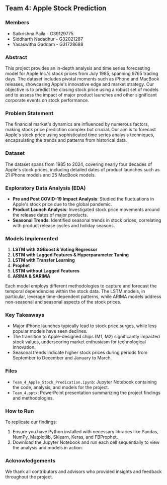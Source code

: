 
## Team 4: Apple Stock Prediction

### Members
- Saikrishna Paila - G39129775
- Siddharth Nadadhur - G32021287
- Yasaswitha Gaddam - G31728688

### Abstract
This project provides an in-depth analysis and time series forecasting model for Apple Inc.'s stock prices from July 1985, spanning 9765 trading days. The dataset includes pivotal moments such as iPhone and MacBook releases, showcasing Apple's innovative edge and market strategy. Our objective is to predict the closing stock price using a robust set of models and to assess the impact of major product launches and other significant corporate events on stock performance.

### Problem Statement
The financial market's dynamics are influenced by numerous factors, making stock price prediction complex but crucial. Our aim is to forecast Apple's stock price using sophisticated time series analysis techniques, encapsulating the trends and patterns from historical data.

### Dataset
The dataset spans from 1985 to 2024, covering nearly four decades of Apple's stock prices, including detailed dates of product launches such as 21 iPhone models and 25 MacBook models.

### Exploratory Data Analysis (EDA)
- **Pre and Post COVID-19 Impact Analysis**: Studied the fluctuations in Apple's stock price due to the global pandemic.
- **Product Launch Analysis**: Investigated stock price movements around the release dates of major products.
- **Seasonal Trends**: Identified seasonal trends in stock prices, correlating with product release cycles and holiday seasons.

### Models Implemented
1. **LSTM with XGBoost & Voting Regressor**
2. **LSTM with Lagged Features & Hyperparameter Tuning**
3. **LSTM with Transfer Learning**
4. **Prophet**
5. **LSTM without Lagged Features**
6. **ARIMA & SARIMA**

Each model employs different methodologies to capture and forecast the temporal dependencies within the stock data. The LSTM models, in particular, leverage time-dependent patterns, while ARIMA models address non-seasonal and seasonal aspects of the stock prices.

### Key Takeaways
- Major iPhone launches typically lead to stock price surges, while less popular models have seen declines.
- The transition to Apple-designed chips (M1, M2) significantly impacted stock values, underscoring market enthusiasm for technological innovation.
- Seasonal trends indicate higher stock prices during periods from September to December and January to March.

### Files
- `Team_4_Apple_Stock_Predication.ipynb`: Jupyter Notebook containing the code, analysis, and models for the project.
- `Team_4.pptx`: PowerPoint presentation summarizing the project findings and methodologies.

### How to Run
To replicate our findings:
1. Ensure you have Python installed with necessary libraries like Pandas, NumPy, Matplotlib, Sklearn, Keras, and FBProphet.
2. Download the Jupyter Notebook and run each cell sequentially to view the analysis and models in action.

### Acknowledgements
We thank all contributors and advisors who provided insights and feedback throughout the project.
